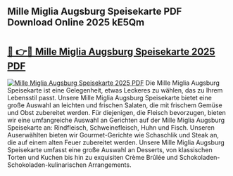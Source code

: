 ## Mille Miglia Augsburg Speisekarte PDF Download Online 2025 kE5Qm

# <h2><a href="http://gc70zpp.nevu.top/?p=Mille+Miglia+Augsburg+Speisekarte">🔗 👉🔴 Mille Miglia Augsburg Speisekarte 2025 PDF</a></h2>

[![Mille Miglia Augsburg Speisekarte 2025 PDF](https://i.imgur.com/dBaPXMq.png)](http://gc70zpp.nevu.top/?p=Mille+Miglia+Augsburg+Speisekarte)
Die Mille Miglia Augsburg Speisekarte ist eine Gelegenheit, etwas Leckeres zu wählen, das zu Ihrem Lebensstil passt. Unsere Mille Miglia Augsburg Speisekarte bietet eine große Auswahl an leichten und frischen Salaten, die mit frischem Gemüse und Obst zubereitet werden. Für diejenigen, die Fleisch bevorzugen, bieten wir eine umfangreiche Auswahl an Gerichten auf der Mille Miglia Augsburg Speisekarte an: Rindfleisch, Schweinefleisch, Huhn und Fisch. Unseren Auserwählten bieten wir Gourmet-Gerichte wie Schaschlik und Steak an, die auf einem alten Feuer zubereitet werden. Unsere Mille Miglia Augsburg Speisekarte umfasst eine große Auswahl an Desserts, von klassischen Torten und Kuchen bis hin zu exquisiten Crème Brûlée und Schokoladen-Schokoladen-kulinarischen Arrangements.
